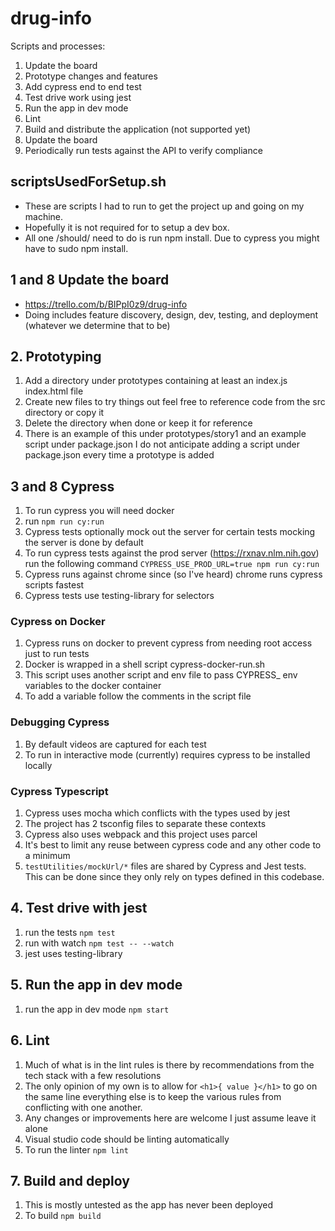 # drug-info
Scripts and processes:
1. Update the board
2. Prototype changes and features
3. Add cypress end to end test
4. Test drive work using jest
5. Run the app in dev mode
6. Lint 
7. Build and distribute the application (not supported yet)
8. Update the board
9. Periodically run tests against the API to verify compliance

## scriptsUsedForSetup.sh
* These are scripts I had to run to get the project up and going on my machine.  
* Hopefully it is not required for to setup a dev box.  
* All one /should/ need to do is run npm install.  Due to cypress you might have to sudo npm install.

## 1 and 8 Update the board
* https://trello.com/b/BIPpI0z9/drug-info
* Doing includes feature discovery, design, dev, testing, and deployment (whatever we determine that to be)

## 2. Prototyping
1. Add a directory under prototypes containing at least an index.js index.html file
2. Create new files to try things out feel free to reference code from the src directory or copy it
3. Delete the directory when done or keep it for reference
4. There is an example of this under prototypes/story1 and an example script under package.json I do not anticipate adding a script under package.json every time a prototype is added

## 3 and 8 Cypress
1. To run cypress you will need docker
2. run ```npm run cy:run```
3. Cypress tests optionally mock out the server for certain tests mocking the server is done by default
4. To run cypress tests against the prod server (https://rxnav.nlm.nih.gov) run the following command ```CYPRESS_USE_PROD_URL=true npm run cy:run```
5. Cypress runs against chrome since (so I've heard) chrome runs cypress scripts fastest 
6. Cypress tests use testing-library for selectors

### Cypress on Docker
1. Cypress runs on docker to prevent cypress from needing root access just to run tests
2. Docker is wrapped in a shell script cypress-docker-run.sh 
3. This script uses another script and env file to pass CYPRESS_ env variables to the docker container
4. To add a variable follow the comments in the script file

### Debugging Cypress
1. By default videos are captured for each test
2. To run in interactive mode (currently) requires cypress to be installed locally

### Cypress Typescript
1. Cypress uses mocha which conflicts with the types used by jest
2. The project has 2 tsconfig files to separate these contexts
3. Cypress also uses webpack and this project uses parcel
4. It's best to limit any reuse between cypress code and any other code to a minimum
5. ```testUtilities/mockUrl/*``` files are shared by Cypress and Jest tests.  This can be done since they only rely on types defined in this codebase.

## 4. Test drive with jest
1. run the tests ```npm test```
2. run with watch ```npm test -- --watch```
3. jest uses testing-library

## 5. Run the app in dev mode
1. run the app in dev mode ```npm start```


## 6. Lint
1. Much of what is in the lint rules is there by recommendations from the tech stack with a few resolutions
2. The only opinion of my own is to allow for ```<h1>{ value }</h1>``` to go on the same line everything else is to keep the various rules from conflicting with one another.
3. Any changes or improvements here are welcome I just assume leave it alone
4. Visual studio code should be linting automatically
5. To run the linter ```npm lint```

## 7. Build and deploy
1. This is mostly untested as the app has never been deployed
2. To build ```npm build```


